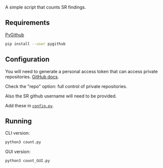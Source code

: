A simple script that counts SR findings.

## Requirements

[PyGithub](https://pypi.org/project/PyGithub/)

```bash
pip install --user pygithub
```

## Configuration

You will need to generate a personal access token that can access private repositories. [GitHub docs](https://docs.github.com/en/authentication/keeping-your-account-and-data-secure/creating-a-personal-access-token).

Check the "repo" option: full control of private repositories.

Also the SR github username will need to be provided.

Add these in [`config.py`](./config.py).

## Running

CLI version:

```bash
python3 count.py
```

GUI version:

```bash
python3 count_GUI.py
```
